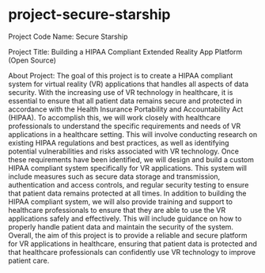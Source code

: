 # project-secure-starship

Project Code Name: Secure Starship

Project Title: Building a HIPAA Compliant Extended Reality App Platform (Open Source)

About Project: 
The goal of this project is to create a HIPAA compliant system for virtual reality (VR) applications that handles all aspects of data security. With the increasing use of VR technology in healthcare, it is essential to ensure that all patient data remains secure and protected in accordance with the Health Insurance Portability and Accountability Act (HIPAA). To accomplish this, we will work closely with healthcare professionals to understand the specific requirements and needs of VR applications in a healthcare setting. This will involve conducting research on existing HIPAA regulations and best practices, as well as identifying potential vulnerabilities and risks associated with VR technology. Once these requirements have been identified, we will design and build a custom HIPAA compliant system specifically for VR applications. This system will include measures such as secure data storage and transmission, authentication and access controls, and regular security testing to ensure that patient data remains protected at all times. In addition to building the HIPAA compliant system, we will also provide training and support to healthcare professionals to ensure that they are able to use the VR applications safely and effectively. This will include guidance on how to properly handle patient data and maintain the security of the system. Overall, the aim of this project is to provide a reliable and secure platform for VR applications in healthcare, ensuring that patient data is protected and that healthcare professionals can confidently use VR technology to improve patient care.
